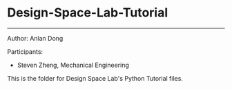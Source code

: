 # Design-Space-Lab-Tutorial
--- 
Author: Anlan Dong

Participants: 

- Steven Zheng, Mechanical Engineering

This is the folder for Design Space Lab's Python Tutorial files. 

